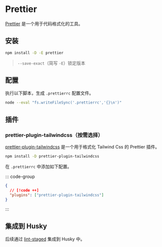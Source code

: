 # Prettier

[Prettier](https://github.com/prettier/prettier) 是一个用于代码格式化的工具。

## 安装

```sh
npm install -D -E prettier
```

> `--save-exact`（简写 `-E`）锁定版本

## 配置

执行以下脚本，生成 `.prettierrc` 配置文件。

```sh
node --eval "fs.writeFileSync('.prettierrc','{}\n')"
```

## 插件

### prettier-plugin-tailwindcss（按需选择）

[prettier-plugin-tailwindcss](https://github.com/tailwindlabs/prettier-plugin-tailwindcss) 是一个用于格式化 Tailwind Css 的 Prettier 插件。

```sh
npm install -D prettier-plugin-tailwindcss
```

在 `.prettierrc` 中添加如下配置。

::: code-group

```json [.prettierrc]
{
  // [!code ++]
  "plugins": ["prettier-plugin-tailwindcss"]
}
```

:::

## 集成到 Husky

后续通过 [lint-staged](lint-staged) 集成到 Husky 中。
